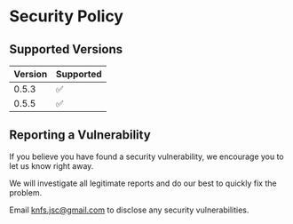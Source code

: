 # Security Policy

## Supported Versions

| Version | Supported          |
| ------- | ------------------ |
| 0.5.3   | :white_check_mark: |
| 0.5.5   | :white_check_mark: |


## Reporting a Vulnerability

If you believe you have found a security vulnerability, we encourage you to let us know right away.

We will investigate all legitimate reports and do our best to quickly fix the problem.

Email knfs.jsc@gmail.com to disclose any security vulnerabilities.
